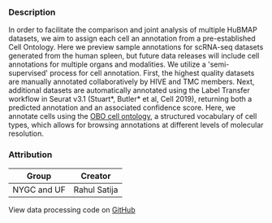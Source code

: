 ### Description

In order to facilitate the comparison and joint analysis of multiple HuBMAP datasets, we aim to assign each cell an annotation from a pre-established Cell Ontology. Here we preview sample annotations for scRNA-seq datasets generated from the human spleen, but future data releases will include cell annotations for multiple organs and modalities. We utilize a 'semi-supervised' process for cell annotation. First, the highest quality datasets are manually annotated collaboratively by HIVE and TMC members. Next, additional datasets are automatically annotated using the Label Transfer workflow in Seurat v3.1 (Stuart*, Butler* et al, Cell 2019), returning both a predicted annotation and an associated confidence score. Here, we annotate cells using the [OBO cell ontology](http://www.obofoundry.org/ontology/cl.html), a structured vocabulary of cell types, which allows for browsing annotations at different levels of molecular resolution.

### Attribution

| Group       | Creator      |
| ----------- | ------------ |
| NYGC and UF | Rahul Satija |

View data processing code on [GitHub](https://github.com/vitessce/vitessce-python/tree/main/demos/satija-2020)
